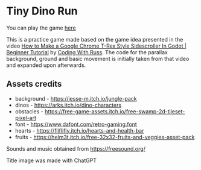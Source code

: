 # Tiny Dino Run

You can play the game [here](https://roibanjo.itch.io/tiny-dino-run)

This is a practice game made based on the game idea presented in the video [How to Make a Google Chrome T-Rex Style Sidescroller In Godot | Beginner Tutorial](https://www.youtube.com/watch?v=nKBhz6oJYsc) by [Coding With Russ](https://www.youtube.com/@CodingWithRuss). The code for the parallax background, ground and basic movement is initially taken from that video and expanded upon afterwards.


## Assets credits

- background - <https://jesse-m.itch.io/jungle-pack>
- dinos - <https://arks.itch.io/dino-characters>
- obstacles - <https://free-game-assets.itch.io/free-swamp-2d-tileset-pixel-art>
- font - <https://www.dafont.com/retro-gaming.font>
- hearts - <https://fliflifly.itch.io/hearts-and-health-bar>
- fruits - <https://helm3t.itch.io/free-32x32-fruits-and-veggies-asset-pack>

Sounds and music obtained from <https://freesound.org/>

Title image was made with ChatGPT
